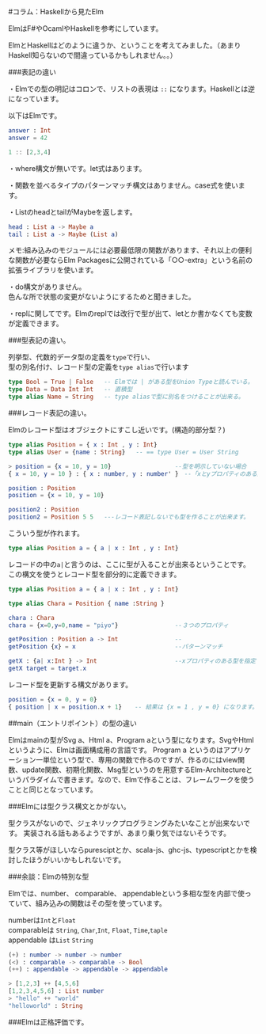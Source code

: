 #コラム：Haskellから見たElm

ElmはF#やOcamlやHaskellを参考にしています。

ElmとHaskellはどのように違うか、ということを考えてみました。（あまりHaskell知らないので間違っているかもしれません。。）


###表記の違い

・Elmでの型の明記はコロンで、リストの表現は `::` になります。Haskellとは逆になっています。

以下はElmです。

```elm
answer : Int
answer = 42

1 :: [2,3,4]
```

・where構文が無いです。let式はあります。

・関数を並べるタイプのパターンマッチ構文はありません。case式を使います。

・ListのheadとtailがMaybeを返します。

```elm
head : List a -> Maybe a
tail : List a -> Maybe (List a)
```

メモ:組み込みのモジュールには必要最低限の関数があります、それ以上の便利な関数が必要ならElm Packagesに公開されている「○○-extra」という名前の拡張ライブラリを使います。

・do構文がありません。  
色んな所で状態の変更がないようにするためと聞きました。

・replに関してです。Elmのreplでは改行で型が出て、letとか書かなくても変数が定義できます。


###型表記の違い。

列挙型、代数的データ型の定義を`type`で行い、  
型の別名付け、レコード型の定義を`type alias`で行います

```elm
type Bool = True | False   -- Elmでは | がある型をUnion Typeと読んでいる。
type Data = Data Int Int   -- 直積型
type alias Name = String   -- type aliasで型に別名をつけることが出来る。
```

###レコード表記の違い。

Elmのレコード型はオブジェクトにすこし近いです。(構造的部分型？)

```elm
type alias Position = { x : Int , y : Int}  
type alias User = {name : String}   -- == type User = User String

> position = {x = 10, y = 10}                  --型を明示していない場合
{ x = 10, y = 10 } : { x : number, y : number' }　--「xとyプロパティのある型」みたいなあつかい

position : Position
position = {x = 10, y = 10}  

position2 : Position
position2 = Position 5 5   ---レコード表記しないでも型を作ることが出来ます。
```


こういう型が作れます。

```elm
type alias Position a = { a | x : Int , y : Int}

```

レコードの中の`a|`と言うのは、ここに型が入ることが出来るということです。
この構文を使うとレコード型を部分的に定義できます。

```elm
type alias Position a = { a | x : Int , y : Int}

type alias Chara = Position { name :String }

chara : Chara
chara = {x=0,y=0,name = "piyo"}                --３つのプロパティ

getPosition : Position a -> Int                --
getPosition {x} = x                            --パターンマッチ

getX : {a| x:Int } -> Int                      --xプロパティのある型を指定
getX target = target.x

```

レコード型を更新する構文があります。

```elm
position = {x = 0, y = 0}
{ position | x = position.x + 1}　  -- 結果は {x = 1 , y = 0} になります。 x = x + 1 みたいなものです。
```

##main（エントリポイント）の型の違い

Elmはmainの型がSvg a、Html a、Program aという型になります。SvgやHtmlというように、Elmは画面構成用の言語です。
Program a というのはアプリケーション一単位という型で、専用の関数で作るのですが、作るのにはview関数、update関数、初期化関数、Msg型というのを用意するElm-Architectureというパラダイムで書きます。なので、Elmで作ることは、フレームワークを使うことと同じとなっています。


###Elmには型クラス構文とかがない。

型クラスがないので、ジェネリックプログラミングみたいなことが出来ないです。
実装される話もあるようですが、あまり乗り気ではないそうです。

型クラス等がほしいならpuresciptとか、scala-js、ghc-js、typescriptとかを検討したほうがいいかもしれないです。


###余談：Elmの特別な型

Elmでは、number、 comparable、 appendableという多相な型を内部で使っていて、組み込みの関数はその型を使っています。

numberは`Int`と`Float`  
comparableは `String`, `Char`,`Int`, `Float`, `Time`,`taple`  
appendable は`List` `String`  

```elm
(+) : number -> number -> number
(<) : comparable -> comparable -> Bool
(++) : appendable -> appendable -> appendable
```

```elm
> [1,2,3] ++ [4,5,6]
[1,2,3,4,5,6] : List number
> "hello" ++ "world"
"helloworld" : String
```


###Elmは正格評価です。
